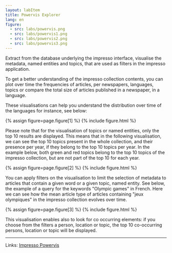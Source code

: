 ```yaml
---
layout: labItem
title: Powervis Explorer
lang: en
figure:
  - src: labs/powervis.png
  - src: labs/powervis1.png
  - src: labs/powervis2.png
  - src: labs/powervis3.png
---
```


Extract from the database underlying the impresso interface, visualise the metadata, named entities and topics, that are used as filters in the impresso application.

<!-- more -->

To get a better understanding of the impresso collection contents, you can plot over time the frequencies of articles, per newspapers, languages, topics or compare the total size of articles published in a newspaper, in a language.

These visualisations can help you understand the distribution over time of the languages for instance, see below:

{% assign figure=page.figure[1] %}
{% include figure.html %}

Please note that for the visualisation of topics or named entities, only the top 10 results are displayed. This means that in the following visualisation, we can see the top 10 topics present in the whole collection, and their presence per year, if they belong to the top 10 topics per year. In the  example below, both green and red topics belong to the top 10 topics of the impresso collection, but are not part of the top 10 for each year.

{% assign figure=page.figure[2] %}
{% include figure.html %}

You can apply filters on the visualisation to limit the selection of metadata to articles that contain a given word or a given topic, named entity.
See below, the example of a query for the keywords "Olympic games" in French. Here we can see how the mean article type of articles containing "jeux olympiques" in the impresso collection evolves over time.

{% assign figure=page.figure[3] %}
{% include figure.html %}

This visualisation enables also to look for co occurring elements: if you choose from the filters a person, location or topic, the top 10 co-occurring persons, location or topic will be displayed.

---

Links: [Impresso Powervis](https://impresso-project.ch/app/powervis)
